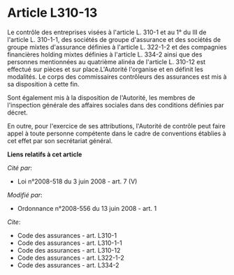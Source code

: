 # Article L310-13

Le contrôle des entreprises visées à l'article L. 310-1 et au 1° du III de l'article L. 310-1-1, des sociétés de groupe
d'assurance et des sociétés de groupe mixtes d'assurance définies à l'article L. 322-1-2 et des compagnies financières
holding mixtes définies à l'article L. 334-2 ainsi que des personnes mentionnées au quatrième alinéa de l'article L. 310-12
est effectué sur pièces et sur place.L'Autorité l'organise et en définit les modalités. Le corps des commissaires contrôleurs
des assurances est mis à sa disposition à cette fin. 

Sont également mis à la disposition de l'Autorité, les membres de l'inspection générale des affaires sociales dans des
conditions définies par décret. 

En outre, pour l'exercice de ses attributions, l'Autorité de contrôle peut faire appel à toute personne compétente dans le
cadre de conventions établies à cet effet par son secrétariat général.

**Liens relatifs à cet article**

_Cité par_:

  - Loi n°2008-518 du 3 juin 2008 - art. 7 (V)

_Modifié par_:

  - Ordonnance n°2008-556 du 13 juin 2008 - art. 1

_Cite_:

  - Code des assurances - art. L310-1
  - Code des assurances - art. L310-1-1
  - Code des assurances - art. L310-12
  - Code des assurances - art. L322-1-2
  - Code des assurances - art. L334-2
